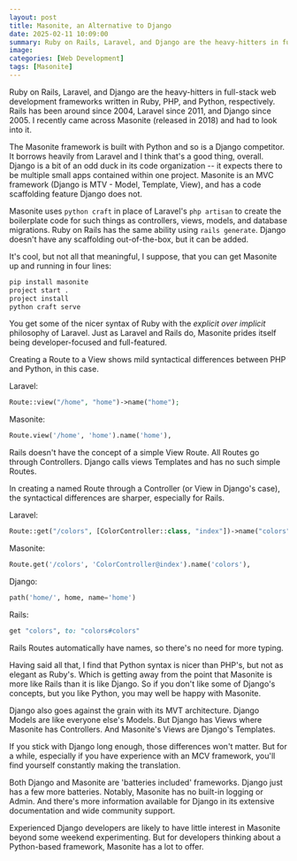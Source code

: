 ```yaml
---
layout: post
title: Masonite, an Alternative to Django
date: 2025-02-11 10:09:00
summary: Ruby on Rails, Laravel, and Django are the heavy-hitters in full-stack web development frameworks written in Ruby, PHP, and Python, respectively. Rails has been around since 2004, Laravel since 2011, and Django since 2005. I recently came across Masonite (released in 2018) and had to look into it.
image:
categories: [Web Development]
tags: [Masonite]
---
```


Ruby on Rails, Laravel, and Django are the heavy-hitters in full-stack web development frameworks written in Ruby, PHP, and Python, respectively. Rails has been around since 2004, Laravel since 2011, and Django since 2005. I recently came across Masonite (released in 2018) and had to look into it.

<!--more-->

The Masonite framework is built with Python and so is a Django competitor. It borrows heavily from Laravel and I think that's a good thing, overall. Django is a bit of an odd duck in its code organization -- it expects there to be multiple small apps contained within one project. Masonite is an MVC framework (Django is MTV - Model, Template, View), and has a code scaffolding feature Django does not.

Masonite uses `python craft` in place of Laravel's `php artisan` to create the boilerplate code for such things as controllers, views, models, and database migrations. Ruby on Rails has the same ability using `rails generate`. Django doesn't have any scaffolding out-of-the-box, but it can be added.

It's cool, but not all that meaningful, I suppose, that you can get Masonite up and running in four lines:

```Bash
pip install masonite
project start .
project install
python craft serve
```

You get some of the nicer syntax of Ruby with the _explicit over implicit_ philosophy of Laravel. Just as Laravel and Rails do, Masonite prides itself being developer-focused and full-featured.

Creating a Route to a View shows mild syntactical differences between PHP and Python, in this case.

Laravel:

```php
Route::view("/home", "home")->name("home");
```

Masonite:

```python
Route.view('/home', 'home').name('home'),
```

Rails doesn't have the concept of a simple View Route. All Routes go through Controllers. Django calls views Templates and has no such simple Routes.

In creating a named Route through a Controller (or View in Django's case), the syntactical differences are sharper, especially for Rails.

Laravel:

```php
Route::get("/colors", [ColorController::class, "index"])->name("colors");
```

Masonite:

```python
Route.get('/colors', 'ColorController@index').name('colors'),
```

Django:

```python
path('home/', home, name='home')
```

Rails:

```ruby
get "colors", to: "colors#colors"
```

Rails Routes automatically have names, so there's no need for more typing.

Having said all that, I find that Python syntax is nicer than PHP's, but not as elegant as Ruby's. Which is getting away from the point that Masonite is more like Rails than it is like Django. So if you don't like some of Django's concepts, but you like Python, you may well be happy with Masonite.

Django also goes against the grain with its MVT architecture. Django Models are like everyone else's Models. But Django has Views where Masonite has Controllers. And Masonite's Views are Django's Templates.

If you stick with Django long enough, those differences won't matter. But for a while, especially if you have experience with an MCV framework, you'll find yourself constantly making the translation.

Both Django and Masonite are 'batteries included' frameworks. Django just has a few more batteries. Notably, Masonite has no built-in logging or Admin. And there's more information available for Django in its extensive documentation and wide community support.

Experienced Django developers are likely to have little interest in Masonite beyond some weekend experimenting. But for developers thinking about a Python-based framework, Masonite has a lot to offer.
